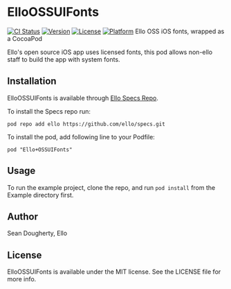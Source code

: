 # ElloOSSUIFonts
[![CI Status](https://img.shields.io/travis/ello/ElloOSSUIFonts.svg?style=flat)](https://travis-ci.org/ello/ElloOSSUIFonts)
[![Version](https://img.shields.io/cocoapods/v/ElloOSSUIFonts.svg?style=flat)](https://github.com/ello/ElloOSSUIFonts)
[![License](https://img.shields.io/cocoapods/l/ElloOSSUIFonts.svg?style=flat)](https://github.com/ello/ElloOSSUIFonts)
[![Platform](https://img.shields.io/cocoapods/p/ElloOSSUIFonts.svg?style=flat)](https://github.com/ello/ElloOSSUIFonts)
Ello OSS iOS fonts, wrapped as a CocoaPod

Ello's open source iOS app uses licensed fonts, this pod allows non-ello staff to build the app with system fonts.

## Installation

ElloOSSUIFonts is available through [Ello Specs Repo](https://github.com/ello/cocoapod-specs).

To install the Specs repo run:

    pod repo add ello https://github.com/ello/specs.git

To install the pod, add following line to your Podfile:

    pod "Ello+OSSUIFonts"

## Usage

To run the example project, clone the repo, and run `pod install` from the Example directory first.

## Author

Sean Dougherty, Ello

## License

ElloOSSUIFonts is available under the MIT license. See the LICENSE file for more info.